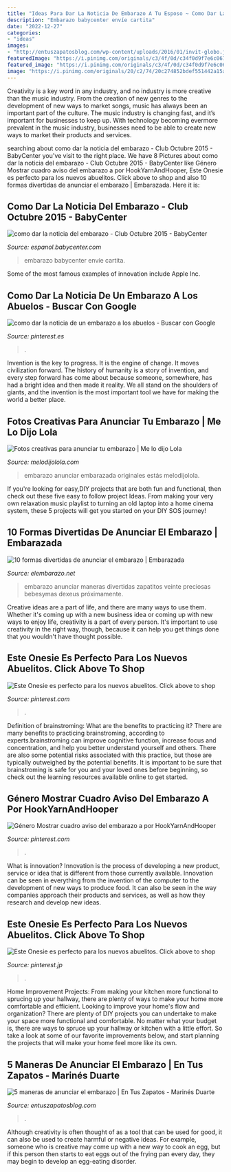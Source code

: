 ```yaml
---
title: "Ideas Para Dar La Noticia De Embarazo A Tu Esposo ~ Como Dar La Noticia De Un Embarazo A Los Abuelos"
description: "Embarazo babycenter envíe cartita"
date: "2022-12-27"
categories:
- "ideas"
images:
- "http://entuszapatosblog.com/wp-content/uploads/2016/01/invit-globo.jpg"
featuredImage: "https://i.pinimg.com/originals/c3/4f/0d/c34f0d9f7e6c067f6e263d278789f270.jpg"
featured_image: "https://i.pinimg.com/originals/c3/4f/0d/c34f0d9f7e6c067f6e263d278789f270.jpg"
image: "https://i.pinimg.com/originals/20/c2/74/20c274852bdef551442a15a0bcf50bac.jpg"
---
```



Creativity is a key word in any industry, and no industry is more creative than the music industry. From the creation of new genres to the development of new ways to market songs, music has always been an important part of the culture. The music industry is changing fast, and it’s important for businesses to keep up. With technology becoming evermore prevalent in the music industry, businesses need to be able to create new ways to market their products and services.

	

		
searching about como dar la noticia del embarazo - Club Octubre 2015 - BabyCenter you've visit to the right place. We have 8 Pictures about como dar la noticia del embarazo - Club Octubre 2015 - BabyCenter like Género Mostrar cuadro aviso del embarazo a por HookYarnAndHooper, Este Onesie es perfecto para los nuevos abuelitos. Click above to shop and also 10 formas divertidas de anunciar el embarazo | Embarazada. Here it is:
		
    
## Como Dar La Noticia Del Embarazo - Club Octubre 2015 - BabyCenter

<img loading=lazy src="https://imageserve.babycenter.com/19/000/352/lLMPQj7vjkeoyccDVlxe9SAkMP81elnB_med.jpg" onerror="this.onerror=null;this.src='https://tse1.mm.bing.net/th?id=OIP.a-7D6lIG_ayNtlzK3w6qmgAAAA&amp;pid=15.1';" alt="como dar la noticia del embarazo - Club Octubre 2015 - BabyCenter">

_Source: espanol.babycenter.com_

>embarazo babycenter envíe cartita. 

	

Some of the most famous examples of innovation include Apple Inc.

    
## Como Dar La Noticia De Un Embarazo A Los Abuelos - Buscar Con Google

<img loading=lazy src="https://i.pinimg.com/originals/c3/4f/0d/c34f0d9f7e6c067f6e263d278789f270.jpg" onerror="this.onerror=null;this.src='https://tse4.mm.bing.net/th?id=OIP.ilFcg3lbvs8XCCRlKTfZzAHaFj&amp;pid=15.1';" alt="como dar la noticia de un embarazo a los abuelos - Buscar con Google">

_Source: pinterest.es_

>. 

	

Invention is the key to progress. It is the engine of change. It moves civilization forward. The history of humanity is a story of invention, and every step forward has come about because someone, somewhere, has had a bright idea and then made it reality. We all stand on the shoulders of giants, and the invention is the most important tool we have for making the world a better place.

    
## Fotos Creativas Para Anunciar Tu Embarazo | Me Lo Dijo Lola

<img loading=lazy src="http://www.melodijolola.com/media/files/field/image/prueba_de_embarazo.jpg" onerror="this.onerror=null;this.src='https://tse1.mm.bing.net/th?id=OIP.6dzSYn79T0cFHz1Y744b2QHaE7&amp;pid=15.1';" alt="Fotos creativas para anunciar tu embarazo | Me lo dijo Lola">

_Source: melodijolola.com_

>embarazo anunciar embarazada originales estás melodijolola. 

	

If you're looking for easy,DIY projects that are both fun and functional, then check out these five easy to follow project Ideas. From making your very own relaxation music playlist to turning an old laptop into a home cinema system, these 5 projects will get you started on your DIY SOS journey!

    
## 10 Formas Divertidas De Anunciar El Embarazo | Embarazada

<img loading=lazy src="http://elembarazo.net/wp-content/uploads/2016/01/idea-original-anunciar-embarazo.jpg" onerror="this.onerror=null;this.src='https://tse3.mm.bing.net/th?id=OIP.8xwBFTbAieIro0QdvvAtxAHaFS&amp;pid=15.1';" alt="10 formas divertidas de anunciar el embarazo | Embarazada">

_Source: elembarazo.net_

>embarazo anunciar maneras divertidas zapatitos veinte preciosas bebesymas dexeus próximamente. 

	

Creative ideas are a part of life, and there are many ways to use them. Whether it's coming up with a new business idea or coming up with new ways to enjoy life, creativity is a part of every person. It's important to use creativity in the right way, though, because it can help you get things done that you wouldn't have thought possible.

    
## Este Onesie Es Perfecto Para Los Nuevos Abuelitos. Click Above To Shop

<img loading=lazy src="https://i.pinimg.com/originals/40/0f/91/400f914dccab7235ffac922b28c5d0a1.jpg" onerror="this.onerror=null;this.src='https://tse1.mm.bing.net/th?id=OIP.hq_EpbBBjkD6K6gluXy4WgHaLT&amp;pid=15.1';" alt="Este Onesie es perfecto para los nuevos abuelitos. Click above to shop">

_Source: pinterest.com_

>. 

	

Definition of brainstroming: What are the benefits to practicing it?
There are many benefits to practicing brainstroming, according to experts.brainstroming can improve cognitive function, increase focus and concentration, and help you better understand yourself and others. There are also some potential risks associated with this practice, but those are typically outweighed by the potential benefits. It is important to be sure that brainstroming is safe for you and your loved ones before beginning, so check out the learning resources available online to get started.

    
## Género Mostrar Cuadro Aviso Del Embarazo A Por HookYarnAndHooper

<img loading=lazy src="https://i.pinimg.com/originals/2f/50/10/2f501016bccaa91afd6dc660069b06f1.jpg" onerror="this.onerror=null;this.src='https://tse4.mm.bing.net/th?id=OIP.zjP3BeoN3GVaG50MCe0dcgHaHa&amp;pid=15.1';" alt="Género Mostrar cuadro aviso del embarazo a por HookYarnAndHooper">

_Source: pinterest.com_

>. 

	

What is innovation?
Innovation is the process of developing a new product, service or idea that is different from those currently available. Innovation can be seen in everything from the invention of the computer to the development of new ways to produce food. It can also be seen in the way companies approach their products and services, as well as how they research and develop new ideas.

    
## Este Onesie Es Perfecto Para Los Nuevos Abuelitos. Click Above To Shop

<img loading=lazy src="https://i.pinimg.com/originals/20/c2/74/20c274852bdef551442a15a0bcf50bac.jpg" onerror="this.onerror=null;this.src='https://tse1.mm.bing.net/th?id=OIP.QA-RTcyrcjX_rJIrKMXQoQHaLT&amp;pid=15.1';" alt="Este Onesie es perfecto para los nuevos abuelitos. Click above to shop">

_Source: pinterest.jp_

>. 

	

Home Improvement Projects: From making your kitchen more functional to sprucing up your hallway, there are plenty of ways to make your home more comfortable and efficient.
Looking to improve your home's flow and organization? There are plenty of DIY projects you can undertake to make your space more functional and comfortable. No matter what your budget is, there are ways to spruce up your hallway or kitchen with a little effort. So take a look at some of our favorite improvements below, and start planning the projects that will make your home feel more like its own.

    
## 5 Maneras De Anunciar El Embarazo | En Tus Zapatos - Marinés Duarte

<img loading=lazy src="http://entuszapatosblog.com/wp-content/uploads/2016/01/invit-globo.jpg" onerror="this.onerror=null;this.src='https://tse4.mm.bing.net/th?id=OIP.aZ0tXYO4N7OVPRiXcC71swHaG_&amp;pid=15.1';" alt="5 maneras de anunciar el embarazo | En Tus Zapatos - Marinés Duarte">

_Source: entuszapatosblog.com_

>. 

	

Although creativity is often thought of as a tool that can be used for good, it can also be used to create harmful or negative ideas. For example, someone who is creative may come up with a new way to cook an egg, but if this person then starts to eat eggs out of the frying pan every day, they may begin to develop an egg-eating disorder.

